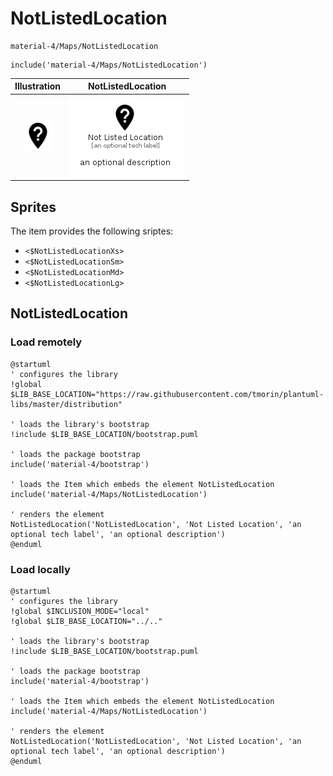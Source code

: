 # NotListedLocation


```text
material-4/Maps/NotListedLocation
```

```text
include('material-4/Maps/NotListedLocation')
```



| Illustration | NotListedLocation |
| :---: | :---: |
| ![illustration for Illustration](../../material-4/Maps/NotListedLocation.png) | ![illustration for NotListedLocation](../../material-4/Maps/NotListedLocation.Local.png) |



## Sprites
The item provides the following sriptes:

- `<$NotListedLocationXs>`
- `<$NotListedLocationSm>`
- `<$NotListedLocationMd>`
- `<$NotListedLocationLg>`





## NotListedLocation

### Load remotely
```plantuml
@startuml
' configures the library
!global $LIB_BASE_LOCATION="https://raw.githubusercontent.com/tmorin/plantuml-libs/master/distribution"

' loads the library's bootstrap
!include $LIB_BASE_LOCATION/bootstrap.puml

' loads the package bootstrap
include('material-4/bootstrap')

' loads the Item which embeds the element NotListedLocation
include('material-4/Maps/NotListedLocation')

' renders the element
NotListedLocation('NotListedLocation', 'Not Listed Location', 'an optional tech label', 'an optional description')
@enduml
```

### Load locally
```plantuml
@startuml
' configures the library
!global $INCLUSION_MODE="local"
!global $LIB_BASE_LOCATION="../.."

' loads the library's bootstrap
!include $LIB_BASE_LOCATION/bootstrap.puml

' loads the package bootstrap
include('material-4/bootstrap')

' loads the Item which embeds the element NotListedLocation
include('material-4/Maps/NotListedLocation')

' renders the element
NotListedLocation('NotListedLocation', 'Not Listed Location', 'an optional tech label', 'an optional description')
@enduml
```

